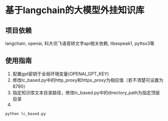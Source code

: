 # 基于langchain的大模型外挂知识库
## 项目依赖
langchain, openai, 科大讯飞语音转文字api相关依赖, libespeak1, pyttsx3等
## 使用指南
1. 配置gpt密钥于全局环境变量(OPENAI_GPT_KEY)
2. 修改lc_based.py中的http_proxy和https_proxy为相应值（若不清楚可设置为8790）
3. 指定知识库文本目录路径，修改lc_based.py中的directory_path为指定顶层目录
4. 
```
python lc_based.py
```